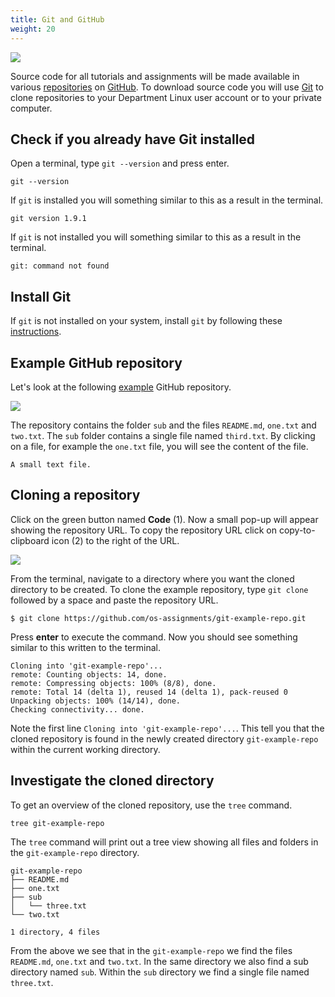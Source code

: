 ```yaml
---
title: Git and GitHub
weight: 20
---
```


![](/v1/images/prerequisites/git-and-github/git-github.jpg?width=400px)

Source code for all tutorials and assignments will be made available in
various [repositories][repos] on [GitHub][github]. To
download source code you will use [Git][git] to clone repositories to your
Department Linux user account or to your private computer.

[repos]: https://github.com/os-ospp-dsp
[git]: https://en.wikipedia.org/wiki/Git
[github]: https://en.wikipedia.org/wiki/GitHub
[repository]: https://en.wikipedia.org/wiki/Repository_(version_control)

## Check if you already have Git installed

Open a terminal, type `git --version` and press enter. 

``` text
git --version
```

If `git` is installed you will something similar to this as a result in the
terminal.

``` text
git version 1.9.1
```

If `git` is not installed you will something similar to this as a result in the
terminal.

``` text
git: command not found
```

## Install Git

If `git` is not installed on your system, install `git` by following
these
[instructions](https://git-scm.com/book/en/v2/Getting-Started-Installing-Git).

## Example GitHub repository

Let's look at the following [example][example-repo] GitHub repository.

[example-repo]: https://github.com/os-ospp-dsp/git-example-repo

![](/v1/images/prerequisites/git-and-github/example-github-repository.png?classes=border)

The repository contains the folder `sub` and the files `README.md`, `one.txt`
and `two.txt`. The `sub` folder contains a single file named `third.txt`.
By clicking on a file, for example the `one.txt` file,  you will see the content of the file.

``` text
A small text file.
```

## Cloning a repository

Click on the green button named **Code** (1). Now a small pop-up will
appear showing the repository URL. To copy the repository URL click on
copy-to-clipboard icon <i class="far fa-clone"></i> (2) to the right of the URL.

![](/v1/images/prerequisites/git-and-github/example-github-repository-clone-or-download-copy-to-clipboard.png)

From the terminal, navigate to a directory where you want the cloned directory
to be created. To clone the example repository, type `git clone` followed by a space and paste the repository URL. 

``` text
$ git clone https://github.com/os-assignments/git-example-repo.git
```

Press **enter** to execute the command. Now you should see something similar to this written to the terminal.

``` text
Cloning into 'git-example-repo'...
remote: Counting objects: 14, done.
remote: Compressing objects: 100% (8/8), done.
remote: Total 14 (delta 1), reused 14 (delta 1), pack-reused 0
Unpacking objects: 100% (14/14), done.
Checking connectivity... done.
```

Note the first line `Cloning into 'git-example-repo'...`. This tell
you that the cloned repository is found in the newly created directory `git-example-repo`
within the current working directory.

## Investigate the cloned directory

To get an overview of the cloned repository, use the `tree` command.

``` text
tree git-example-repo
```

The `tree` command will print out a tree view showing all files and folders in
the `git-example-repo` directory.

``` text
git-example-repo
├── README.md
├── one.txt
├── sub
│   └── three.txt
└── two.txt

1 directory, 4 files
```

From the above we see that in the `git-example-repo` we find the files
`README.md`, `one.txt` and `two.txt`. In the same directory we also find a sub
directory named `sub`. Within the `sub` directory we find a single file named
`three.txt`.
